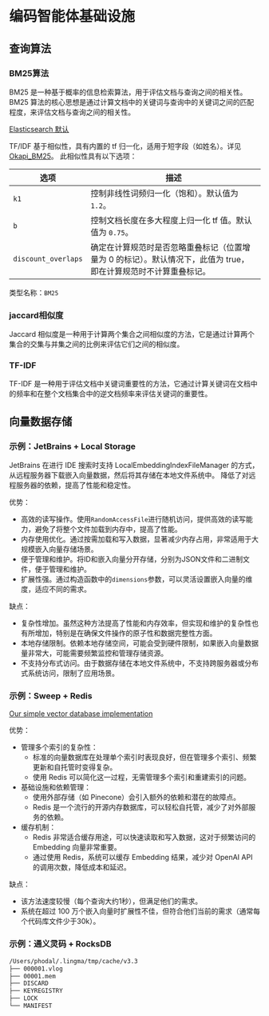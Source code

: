 # 编码智能体基础设施

## 查询算法

### BM25算法

BM25 是一种基于概率的信息检索算法，用于评估文档与查询之间的相关性。BM25 算法的核心思想是通过计算文档中的关键词与查询中的关键词之间的匹配程度，来评估文档与查询之间的相关性。

[Elasticsearch 默认](https://www.elastic.co/guide/en/elasticsearch/reference/current/index-modules-similarity.html)

TF/IDF 基于相似性，具有内置的 tf 归一化，适用于短字段（如姓名）。详见 [Okapi_BM25](https://en.wikipedia.org/wiki/Okapi_BM25)。
此相似性具有以下选项：

| 选项                  | 描述                                                           |
|---------------------|--------------------------------------------------------------|
| `k1`                | 控制非线性词频归一化（饱和）。默认值为 `1.2`。                                   |
| `b`                 | 控制文档长度在多大程度上归一化 tf 值。默认值为 `0.75`。                            |
| `discount_overlaps` | 确定在计算规范时是否忽略重叠标记（位置增量为 0 的标记）。默认情况下，此值为 true，即在计算规范时不计算重叠标记。 |

类型名称：`BM25`


### jaccard相似度

Jaccard 相似度是一种用于计算两个集合之间相似度的方法，它是通过计算两个集合的交集与并集之间的比例来评估它们之间的相似度。

###  TF-IDF

TF-IDF 是一种用于评估文档中关键词重要性的方法，它通过计算关键词在文档中的频率和在整个文档集合中的逆文档频率来评估关键词的重要性。

## 向量数据存储

### 示例：JetBrains + Local Storage

JetBrains 在进行 IDE 搜索时支持 LocalEmbeddingIndexFileManager 的方式，从远程服务器下载嵌入向量数据，然后将其存储在本地文件系统中。
降低了对远程服务器的依赖，提高了性能和稳定性。

优势：

- 高效的读写操作。使用`RandomAccessFile`进行随机访问，提供高效的读写能力，避免了将整个文件加载到内存中，提高了性能。
- 内存使用优化。通过按需加载和写入数据，显著减少内存占用，非常适用于大规模嵌入向量存储场景。
- 便于管理和维护。将ID和嵌入向量分开存储，分别为JSON文件和二进制文件，便于管理和维护。
- 扩展性强。通过构造函数中的`dimensions`参数，可以灵活设置嵌入向量的维度，适应不同的需求。

缺点：

- 复杂性增加。虽然这种方法提高了性能和内存效率，但实现和维护的复杂性也有所增加，特别是在确保文件操作的原子性和数据完整性方面。
- 本地存储限制。依赖本地存储空间，可能会受到硬件限制，如果嵌入向量数据量非常大，可能需要频繁监控和管理存储资源。
- 不支持分布式访问。由于数据存储在本地文件系统中，不支持跨服务器或分布式系统访问，限制了应用场景。

### 示例：Sweep + Redis

[Our simple vector database implementation](https://docs.sweep.dev/blogs/vector-db-implementation)

优势：

- 管理多个索引的复杂性：
    - 标准的向量数据库在处理单个索引时表现良好，但在管理多个索引、频繁更新和自托管时变得复杂。
    - 使用 Redis 可以简化这一过程，无需管理多个索引和重建索引的问题。
- 基础设施和依赖管理：
    - 使用外部存储（如 Pinecone）会引入额外的依赖和潜在的故障点。
    - Redis 是一个流行的开源内存数据库，可以轻松自托管，减少了对外部服务的依赖。
- 缓存机制：
    - Redis 非常适合缓存用途，可以快速读取和写入数据，这对于频繁访问的 Embedding 向量非常重要。
    - 通过使用 Redis，系统可以缓存 Embedding 结果，减少对 OpenAI API 的调用次数，降低成本和延迟。

缺点：

- 该方法速度较慢（每个查询大约1秒），但满足他们的需求。
- 系统在超过 100 万个嵌入向量时扩展性不佳，但符合他们当前的需求（通常每个代码库文件少于30k）。

### 示例：通义灵码 + RocksDB

```bash
/Users/phodal/.lingma/tmp/cache/v3.3
├── 000001.vlog
├── 00001.mem
├── DISCARD
├── KEYREGISTRY
├── LOCK
└── MANIFEST
```

